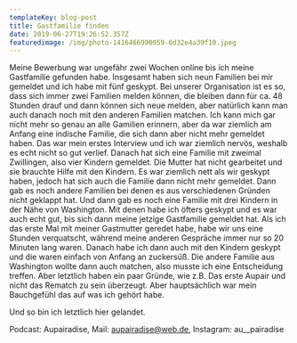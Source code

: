 ```yaml
---
templateKey: blog-post
title: Gastfamilie finden
date: 2019-06-27T19:26:52.357Z
featuredimage: /img/photo-1416466990059-6d32e4a39f10.jpeg
---
```

Meine Bewerbung war ungefähr zwei Wochen online bis ich meine Gastfamilie gefunden habe. Insgesamt haben sich neun Familien bei mir gemeldet und ich habe mit fünf geskypt. Bei unserer Organisation ist es so, dass sich immer zwei Familien melden können, die bleiben dann für ca. 48 Stunden drauf und dann können sich neue melden, aber natürlich kann man auch danach noch mit den anderen Familien matchen. Ich kann mich gar nicht mehr so genau an alle Gamilien erinnern, aber da war ziemlich am Anfang eine indische Familie, die sich dann aber nicht mehr gemeldet haben. Das war mein erstes Interview und ich war ziemlich nervös, weshalb es echt nicht so gut verlief. Danach hat sich eine Familie mit zweimal Zwillingen, also vier Kindern gemeldet. Die Mutter hat nicht gearbeitet und sie brauchte Hilfe mit den Kindern. Es war ziemlich nett als wir geskypt haben, jedoch hat sich auch die Familie dann nicht mehr gemeldet. Dann gab es noch andere Familien bei denen es aus verschiedenen Gründen nicht geklappt hat. Und dann gab es noch eine Familie mit drei Kindern in der Nähe von Washington. Mit denen habe ich öfters geskypt und es war auch echt gut, bis sich dann meine jetzige Gastfamilie gemeldet hat. Als ich das erste Mal mit meiner Gastmutter geredet habe, habe wir uns eine Stunden verquatscht, während meine anderen Gespräche immer nur so 20 Minuten lang waren. Danach habe ich dann auch mit den Kindern geskypt und die waren einfach von Anfang an zuckersüß. Die andere Familie aus Washington wollte dann auch matchen, also musste ich eine Entscheidung treffen. Aber letztlich haben ein paar Gründe, wie z.B. Das erste Aupair und nicht das Rematch zu sein überzeugt. Aber hauptsächlich war mein Bauchgefühl das auf was ich gehört habe. 

Und so bin ich letztlich hier gelandet.

Podcast: Aupairadise, Mail: aupairadise@web.de, Instagram: au__pairadise
